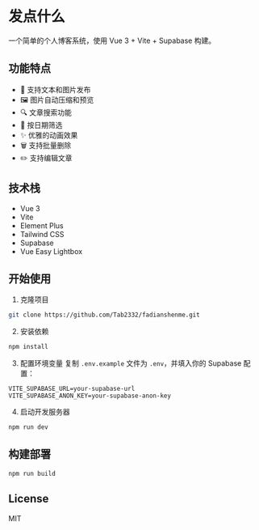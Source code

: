# 发点什么

一个简单的个人博客系统，使用 Vue 3 + Vite + Supabase 构建。

## 功能特点

- 📝 支持文本和图片发布
- 🖼️ 图片自动压缩和预览
- 🔍 文章搜索功能
- 📅 按日期筛选
- ✨ 优雅的动画效果
- 🗑️ 支持批量删除
- ✏️ 支持编辑文章

## 技术栈

- Vue 3
- Vite
- Element Plus
- Tailwind CSS
- Supabase
- Vue Easy Lightbox

## 开始使用

1. 克隆项目
```bash
git clone https://github.com/Tab2332/fadianshenme.git
```

2. 安装依赖
```bash
npm install
```

3. 配置环境变量
复制 `.env.example` 文件为 `.env`，并填入你的 Supabase 配置：
```
VITE_SUPABASE_URL=your-supabase-url
VITE_SUPABASE_ANON_KEY=your-supabase-anon-key
```

4. 启动开发服务器
```bash
npm run dev
```

## 构建部署

```bash
npm run build
```

## License

MIT 